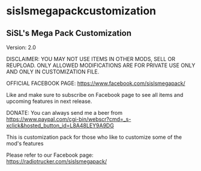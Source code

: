 # sislsmegapackcustomization

SiSL's Mega Pack Customization
----------------------------------------------------
Version: 2.0

DISCLAIMER: YOU MAY NOT USE ITEMS IN OTHER MODS, SELL OR REUPLOAD. 
ONLY ALLOWED MODIFICATIONS ARE FOR PRIVATE USE ONLY AND ONLY IN CUSTOMIZATION FILE. 

OFFICIAL FACEBOOK PAGE: 
https://www.facebook.com/sislsmegapack/

Like and make sure to subscribe on Facebook page to see all 
items and upcoming features in next release.

DONATE: You can always send me a beer from
https://www.paypal.com/cgi-bin/webscr?cmd=_s-xclick&hosted_button_id=L8A48LEY9A9DG

This is customization pack for those who like to customize some of the mod's features

Please refer to our Facebook page:
https://radiotrucker.com/sislsmegapack/
